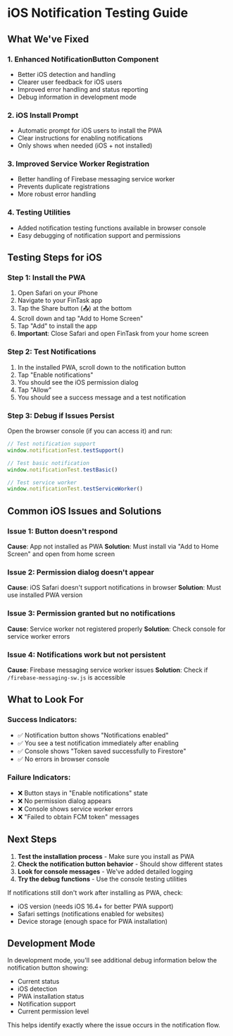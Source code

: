 # iOS Notification Testing Guide

## What We've Fixed

### 1. Enhanced NotificationButton Component
- Better iOS detection and handling
- Clearer user feedback for iOS users
- Improved error handling and status reporting
- Debug information in development mode

### 2. iOS Install Prompt
- Automatic prompt for iOS users to install the PWA
- Clear instructions for enabling notifications
- Only shows when needed (iOS + not installed)

### 3. Improved Service Worker Registration
- Better handling of Firebase messaging service worker
- Prevents duplicate registrations
- More robust error handling

### 4. Testing Utilities
- Added notification testing functions available in browser console
- Easy debugging of notification support and permissions

## Testing Steps for iOS

### Step 1: Install the PWA
1. Open Safari on your iPhone
2. Navigate to your FinTask app
3. Tap the Share button (📤) at the bottom
4. Scroll down and tap "Add to Home Screen"
5. Tap "Add" to install the app
6. **Important**: Close Safari and open FinTask from your home screen

### Step 2: Test Notifications
1. In the installed PWA, scroll down to the notification button
2. Tap "Enable notifications"
3. You should see the iOS permission dialog
4. Tap "Allow"
5. You should see a success message and a test notification

### Step 3: Debug if Issues Persist
Open the browser console (if you can access it) and run:
```javascript
// Test notification support
window.notificationTest.testSupport()

// Test basic notification
window.notificationTest.testBasic()

// Test service worker
window.notificationTest.testServiceWorker()
```

## Common iOS Issues and Solutions

### Issue 1: Button doesn't respond
**Cause**: App not installed as PWA
**Solution**: Must install via "Add to Home Screen" and open from home screen

### Issue 2: Permission dialog doesn't appear
**Cause**: iOS Safari doesn't support notifications in browser
**Solution**: Must use installed PWA version

### Issue 3: Permission granted but no notifications
**Cause**: Service worker not registered properly
**Solution**: Check console for service worker errors

### Issue 4: Notifications work but not persistent
**Cause**: Firebase messaging service worker issues
**Solution**: Check if `/firebase-messaging-sw.js` is accessible

## What to Look For

### Success Indicators:
- ✅ Notification button shows "Notifications enabled"
- ✅ You see a test notification immediately after enabling
- ✅ Console shows "Token saved successfully to Firestore"
- ✅ No errors in browser console

### Failure Indicators:
- ❌ Button stays in "Enable notifications" state
- ❌ No permission dialog appears
- ❌ Console shows service worker errors
- ❌ "Failed to obtain FCM token" messages

## Next Steps

1. **Test the installation process** - Make sure you install as PWA
2. **Check the notification button behavior** - Should show different states
3. **Look for console messages** - We've added detailed logging
4. **Try the debug functions** - Use the console testing utilities

If notifications still don't work after installing as PWA, check:
- iOS version (needs iOS 16.4+ for better PWA support)
- Safari settings (notifications enabled for websites)
- Device storage (enough space for PWA installation)

## Development Mode

In development mode, you'll see additional debug information below the notification button showing:
- Current status
- iOS detection
- PWA installation status
- Notification support
- Current permission level

This helps identify exactly where the issue occurs in the notification flow.